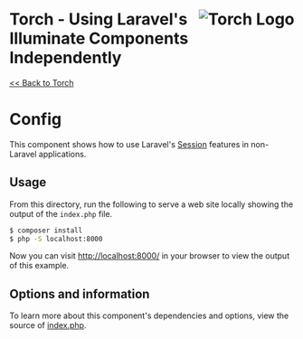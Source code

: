 # <img src="../../torch-logo.png" alt="Torch Logo" align="right">Torch - Using Laravel's Illuminate Components Independently

[&lt;&lt; Back to Torch](../../readme.md)

# Config

This component shows how to use Laravel's [Session](https://laravel.com/docs/5.1/session) features in non-Laravel applications.

## Usage
From this directory, run the following to serve a web site locally showing the output of the `index.php` file.

```bash
$ composer install
$ php -S localhost:8000
```

Now you can visit [http://localhost:8000/](http://localhost:8000/) in your browser to view the output of this example.

## Options and information

To learn more about this component's dependencies and options, view the source of [index.php](index.php).